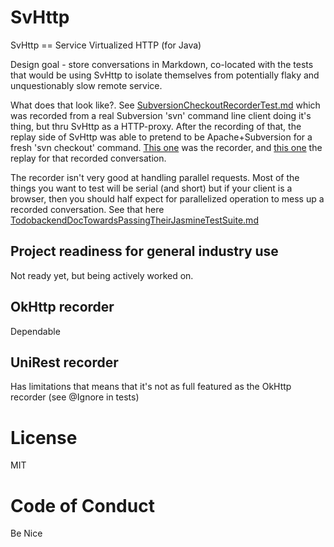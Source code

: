 # SvHttp

SvHttp == Service Virtualized HTTP (for Java)

Design goal - store conversations in Markdown, co-located with the tests that would be using SvHttp 
to isolate themselves from potentially flaky and unquestionably slow remote service.

What does that look like?. See [SubversionCheckoutRecorderTest.md](https://github.com/paul-hammant/svhttp/blob/master/src/test/resources/SubversionCheckoutRecorderTest.md) which was
recorded from a real Subversion 'svn' command line client doing it's thing, but thru SvHttp as a HTTP-proxy. After 
the recording of that, the replay side of SvHttp was able to pretend to be Apache+Subversion for a fresh 'svn checkout' 
command. [This one](https://github.com/paul-hammant/svhttp/blob/master/src/test/java/com/paulhammant/svhttp/SubversionCheckoutRecorderTest.java) 
was the recorder, and [this one](https://github.com/paul-hammant/svhttp/blob/master/src/test/java/com/paulhammant/svhttp/SubversionCheckoutReplayTest.java) 
the replay for that recorded conversation.

The recorder isn't very good at handling parallel requests. Most of the things you want to test will be serial (and 
short) but if your client is a browser, then you should half expect for parallelized operation to mess up a 
recorded conversation. See that here [TodobackendDocTowardsPassingTheirJasmineTestSuite.md](https://github.com/paul-hammant/svhttp/blob/master/src/test/resources/TodobackendDocTowardsPassingTheirJasmineTestSuite.md)

## Project readiness for general industry use

Not ready yet, but being actively worked on.

## OkHttp recorder

Dependable

## UniRest recorder

Has limitations that means that it's not as full featured as the OkHttp recorder (see @Ignore in tests)

# License

MIT

# Code of Conduct

Be Nice